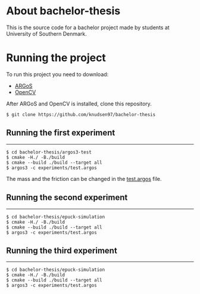 # About bachelor-thesis
This is the source code for a bachelor project made by students at University of Southern Denmark.
# Running the project
To run this project you need to download: 
* [ARGoS](https://github.com/ilpincy/argos3)
* [OpenCV](https://github.com/opencv/opencv)

After ARGoS and OpenCV is installed, clone this repository. 
```
$ git clone https://github.com/knudsen97/bachelor-thesis
```

## Running the first experiment 
---
```
$ cd bachelor-thesis/argos3-test
$ cmake -H./ -B./build 
$ cmake --build ./build --target all
$ argos3 -c experiments/test.argos 
```
The mass and the friction can be changed in the [test.argos](https://github.com/knudsen97/bachelor-thesis/blob/master/argos3-test/experiments/test.argos) file.

## Running the second experiment 
---
```
$ cd bachelor-thesis/epuck-simulation
$ cmake -H./ -B./build 
$ cmake --build ./build --target all
$ argos3 -c experiments/test.argos 
```
## Running the third experiment 
---
```
$ cd bachelor-thesis/epuck-simulation
$ cmake -H./ -B./build 
$ cmake --build ./build --target all
$ argos3 -c experiments/test.argos 
```

